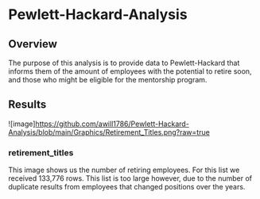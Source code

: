 # Pewlett-Hackard-Analysis

## Overview
The purpose of this analysis is to provide data to Pewlett-Hackard that informs them of the amount of employees with the potential to retire soon, and those who might be eligible for the mentorship program.

## Results
![image]https://github.com/awill1786/Pewlett-Hackard-Analysis/blob/main/Graphics/Retirement_Titles.png?raw=true
### retirement_titles
This image shows us the number of retiring employees. For this list we received 133,776 rows. This list is too large however, due to the number of duplicate results from employees that changed positions over the years.
